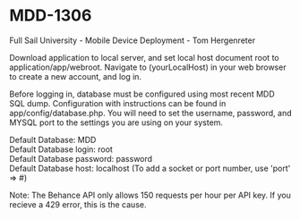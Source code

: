 MDD-1306
========

Full Sail University - Mobile Device Deployment - Tom Hergenreter

Download application to local server, and set local host document root to application/app/webroot. Navigate to (yourLocalHost) in your web browser to create a new account, and log in. 

Before logging in, database must be configured using most recent MDD SQL dump. Configuration with instructions can be found in app/config/database.php. You will need to set the username, password, and MYSQL port to the settings you are using on your system.

Default Database: MDD    
Default Database login: root      
Default Database password: password      
Default Database host: localhost (To add a socket or port number, use 'port' => #)       

Note: The Behance API only allows 150 requests per hour per API key. If you recieve a 429 error, this is the cause.



